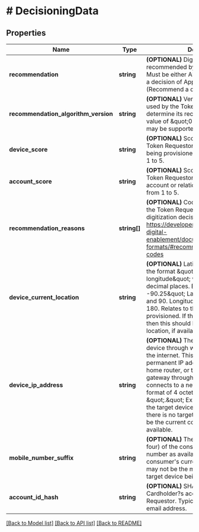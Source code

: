 # # DecisioningData

## Properties

Name | Type | Description | Notes
------------ | ------------- | ------------- | -------------
**recommendation** | **string** | **(OPTIONAL)** Digitization decision recommended by the Token Requestor. Must be either APPROVED (Recommend a decision of Approved), DECLINED (Recommend a decision of Decline). | [optional]
**recommendation_algorithm_version** | **string** | **(OPTIONAL)** Version of the algorithm used by the Token Requestor to determine its recommendation. Must be a value of \&quot;01\&quot;. Other values may be supported in the future. | [optional]
**device_score** | **string** | **(OPTIONAL)** Score assigned by the Token Requestor for the target device being provisioned. Must be a value from 1 to 5. | [optional]
**account_score** | **string** | **(OPTIONAL)** Score assigned by the Token Requestor for the consumer account or relationship. Must be a value from 1 to 5. | [optional]
**recommendation_reasons** | **string[]** | **(OPTIONAL)** Code indicating the reasons the Token Requestor is suggesting the digitization decision.  See table here - https://developer.mastercard.com/mdes-digital-enablement/documentation/code-and-formats/#recommendation-reason-codes | [optional]
**device_current_location** | **string** | **(OPTIONAL)** Latitude and longitude in the format \&quot;(sign) latitude, (sign) longitude\&quot; with a precision of 2 decimal places.  Ex - \&quot;38.63, -90.25\&quot;  Latitude is between -90 and 90.  Longitude between -180 and 180. Relates to the target device being provisioned. If there is no target device, then this should be the current consumer location, if available. | [optional]
**device_ip_address** | **string** | **(OPTIONAL)** The IP address of the device through which the device reaches the internet. This may be a temporary or permanent IP address assigned to a home router, or the IP address of a gateway through which the device connects to a network. IPv4 address format of 4 octets separated by \&quot;.\&quot; Ex - 127.0.0.1 Relates to the target device being provisioned. If there is no target device, then this should be the current consumer IP address, if available. | [optional]
**mobile_number_suffix** | **string** | **(OPTIONAL)** The last few digits (typically four) of the consumer&#39;s mobile phone number as available on file or on the consumer&#39;s current device, which may or may not be the mobile number of the target device being provisioned. | [optional]
**account_id_hash** | **string** | **(OPTIONAL)** SHA-256 hash of the Cardholder?s account ID with the Token Requestor. Typically expected to be an email address. | [optional]

[[Back to Model list]](../../README.md#models) [[Back to API list]](../../README.md#endpoints) [[Back to README]](../../README.md)
